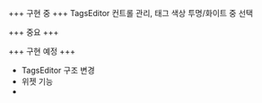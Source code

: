 ﻿+++ 구현 중 +++
TagsEditor 컨트롤 관리, 태그 색상 투명/화이트 중 선택

+++ 중요 +++

+++ 구현 예정 +++
* TagsEditor 구조 변경
* 위젯 기능
* 